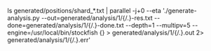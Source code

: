 

ls generated/positions/shard_*.txt  | parallel -j+0 --eta  './generate-analysis.py --out=generated/analysis/1/{/.}-res.txt --done=generated/analysis/1/{/.}-done.txt --depth=1 --multipv=5 --engine=/usr/local/bin/stockfish  {} > generated/analysis/1/{/.}.out 2> generated/analysis/1/{/.}.err'